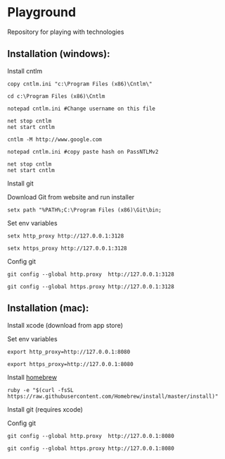 # Playground

Repository for playing with technologies

## Installation (windows):

Install cntlm

	copy cntlm.ini "c:\Program Files (x86)\Cntlm\"

	cd c:\Program Files (x86)\Cntlm

	notepad cntlm.ini #Change username on this file

	net stop cntlm
	net start cntlm

	cntlm -M http://www.google.com

	notepad cntlm.ini #copy paste hash on PassNTLMv2

	net stop cntlm
	net start cntlm

Install git

Download Git from website and run installer

	setx path "%PATH%;C:\Program Files (x86)\Git\bin;

Set env variables


    setx http_proxy http://127.0.0.1:3128

    setx https_proxy http://127.0.0.1:3128

Config git

    git config --global http.proxy  http://127.0.0.1:3128

    git config --global https.proxy http://127.0.0.1:3128

## Installation (mac):

Install xcode (download from app store)

Set env variables

    export http_proxy=http://127.0.0.1:8080

    export https_proxy=http://127.0.0.1:8080

Install [homebrew](http://brew.sh/)

    ruby -e "$(curl -fsSL https://raw.githubusercontent.com/Homebrew/install/master/install)"

Install git (requires xcode)

Config git

    git config --global http.proxy  http://127.0.0.1:8080

    git config --global https.proxy http://127.0.0.1:8080